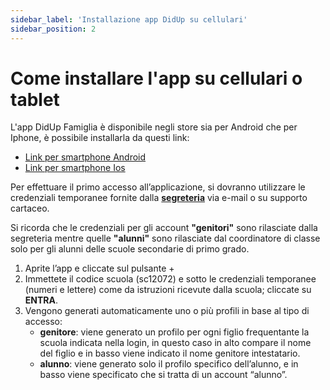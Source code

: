 ```yaml
---
sidebar_label: 'Installazione app DidUp su cellulari'
sidebar_position: 2
---
```


# Come installare l'app su cellulari o tablet

L'app DidUp Famiglia è disponibile negli store sia per Android che per Iphone, è possibile installarla da questi link:

- [Link per smartphone Android](https://play.google.com/store/apps/details?id=it.argosoft.didup.famiglia.new&pcampaignid=web_share)
- [Link per smartphone Ios](https://apps.apple.com/it/app/didup-famiglia/id1558465752)

Per effettuare il primo accesso all’applicazione, si dovranno utilizzare le credenziali temporanee fornite dalla **[segreteria](https://istituto-marconi.edu.it/struttura/segreteria/)** via e-mail o su supporto cartaceo.

Si ricorda che le credenziali per gli account **"genitori"** sono rilasciate dalla segreteria mentre quelle **"alunni"** sono rilasciate dal coordinatore di classe solo per gli alunni delle scuole secondarie di primo grado.

1. Aprite l’app e cliccate sul pulsante +
2. Immettete il codice scuola (sc12072) e sotto le credenziali temporanee (numeri e lettere) come da istruzioni ricevute dalla scuola; cliccate su **ENTRA**.
3. Vengono generati automaticamente uno o più profili in base al tipo di accesso:
    - **genitore**: viene generato un profilo per ogni figlio frequentante la scuola indicata nella login, in questo caso in alto compare il nome del figlio e in basso viene indicato il nome genitore intestatario.
    - **alunno**: viene generato solo il profilo specifico dell’alunno, e in basso viene specificato che si tratta di un account “alunno”. 